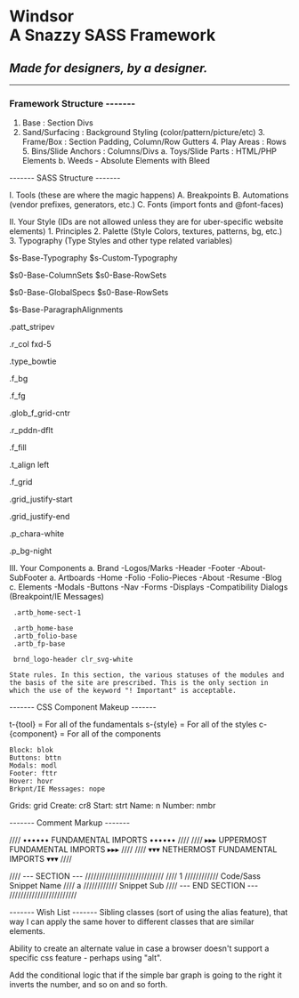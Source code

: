 # Windsor </br> A Snazzy SASS Framework
## <i>Made for designers, by a designer.</i>

---
### Framework Structure -------

1. Base : Section Divs
  2. Sand/Surfacing : Background Styling (color/pattern/picture/etc)
    3. Frame/Box : Section Padding, Column/Row Gutters
      4. Play Areas : Rows
        5. Bins/Slide Anchors : Columns/Divs
            a. Toys/Slide Parts : HTML/PHP Elements
            b. Weeds - Absolute Elements with Bleed


------- SASS Structure -------

I. Tools (these are where the magic happens)
  A. Breakpoints
  B. Automations (vendor prefixes, generators, etc.)
  C. Fonts (import fonts and @font-faces)

II. Your Style (IDs are not allowed unless they are for uber-specific website elements)
	1. Principles
  2. Palette (Style Colors, textures, patterns, bg, etc.)
  3. Typography (Type Styles and other type related variables)

  $s-Base-Typography
  $s-Custom-Typography

  $s0-Base-ColumnSets
  $s0-Base-RowSets

  $s0-Base-GlobalSpecs
  $s0-Base-RowSets

  $s-Base-ParagraphAlignments


  .patt_stripev

  .r_col fxd-5

  .type_bowtie

  .f_bg

  .f_fg

  .glob_f_grid-cntr

  .r_pddn-dflt

  .f_fill

  .t_align left

  .f_grid

  .grid_justify-start

  .grid_justify-end

  .p_chara-white

  .p_bg-night

III. Your Components
  a. Brand
      -Logos/Marks
      -Header
      -Footer
      -About-SubFooter
  a. Artboards
      -Home
      -Folio
      -Folio-Pieces
      -About
      -Resume
      -Blog
  c. Elements
     -Modals
     -Buttons
     -Nav
     -Forms
     -Displays
     -Compatibility Dialogs (Breakpoint/IE Messages)

     .artb_home-sect-1

     .artb_home-base
     .artb_folio-base
     .artb_fp-base

     brnd_logo-header clr_svg-white

	State rules. In this section, the various statuses of the modules and the basis of the site are prescribed. This is the only section in which the use of the keyword "! Important" is acceptable.


  ------- CSS Component Makeup -------

  t-{tool} = For all of the fundamentals
  s-{style} = For all of the styles
  c-{component} = For all of the components

	Block: blok
	Buttons: bttn
	Modals: modl
	Footer: fttr
	Hover: hovr
	Brkpnt/IE Messages: nope
  Grids: grid
  Create: cr8
  Start: strt
  Name: n
  Number: nmbr

------- Comment Markup -------

//// •••••• FUNDAMENTAL IMPORTS •••••• ////
//// ▸▸▸ UPPERMOST FUNDAMENTAL IMPORTS ▸▸▸ ////
//// ▾▾▾ NETHERMOST FUNDAMENTAL IMPORTS ▾▾▾ ////

//// --- SECTION --- ////////////////////////////
  //// 1 //////////// Code/Sass Snippet Name
    //// a //////////// Snippet Sub
//// --- END SECTION --- ////////////////////////

------- Wish List -------
Sibling classes (sort of using the alias feature), that way I can apply the same hover to different classes that are similar elements.

Ability to create an alternate value in case a browser doesn't support a specific css feature - perhaps using "alt".

Add the conditional logic that if the simple bar graph is going to the right it inverts the number, and so on and so forth.
